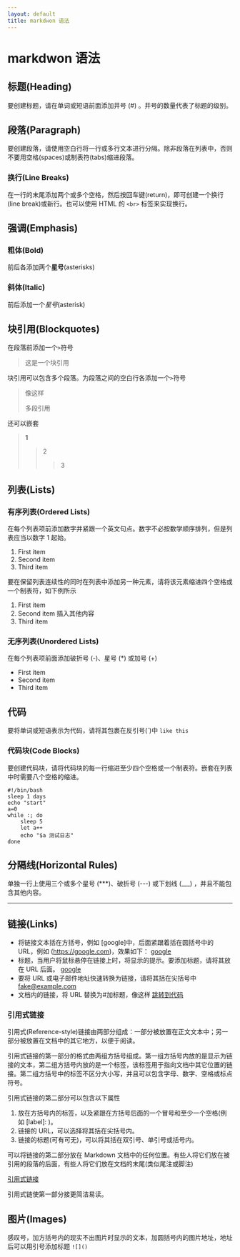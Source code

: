 ```yaml
---
layout: default
title: markdwon 语法
---
```


# markdwon 语法

## 标题(Heading)

要创建标题，请在单词或短语前面添加井号 (#) 。井号的数量代表了标题的级别。

## 段落(Paragraph)

要创建段落，请使用空白行将一行或多行文本进行分隔。除非段落在列表中，否则不要用空格(spaces)或制表符(tabs)缩进段落。

### 换行(Line Breaks)

在一行的末尾添加两个或多个空格，然后按回车键(return)，即可创建一个换行(line break)或新行。也可以使用 HTML 的 `<br>` 标签来实现换行。

## 强调(Emphasis)

### 粗体(Bold)

前后各添加两个**星号**(asterisks)

### 斜体(Italic)

前后添加一个*星号*(asterisk)

## 块引用(Blockquotes)

在段落前添加一个`>`符号

> 这是一个块引用

块引用可以包含多个段落。为段落之间的空白行各添加一个`>`符号

> 像这样
>
> 多段引用

还可以嵌套

> **1**
>
> > 2
> >
> > > 3

## 列表(Lists)

### 有序列表(Ordered Lists)

在每个列表项前添加数字并紧跟一个英文句点。数字不必按数学顺序排列，但是列表应当以数字 1 起始。

1. First item
2. Second item
3. Third item

要在保留列表连续性的同时在列表中添加另一种元素，请将该元素缩进四个空格或一个制表符，如下例所示

1. First item
2. Second item
   插入其他内容
3. Third item

### 无序列表(Unordered Lists)

在每个列表项前面添加破折号 (-)、星号 (\*) 或加号 (+)

- First item
- Second item
- Third item

## 代码

要将单词或短语表示为代码，请将其包裹在反引号(\`)中 `like this`

### 代码块(Code Blocks)

要创建代码块，请将代码块的每一行缩进至少四个空格或一个制表符。嵌套在列表中时需要八个空格的缩进。

    #!/bin/bash
    sleep 1 days
    echo "start"
    a=0
    while :; do
        sleep 5
        let a++
        echo "$a 测试日志"
    done

## 分隔线(Horizontal Rules)

单独一行上使用三个或多个星号 (\*\*\*)、破折号 (---) 或下划线 (\_\_\_) ，并且不能包含其他内容。

---

## 链接(Links)

- 将链接文本括在方括号，例如 [google]中，后面紧跟着括在圆括号中的 URL，例如 (https://google.com)，效果如下：
  [google](https://google.com)
- 标题，当用户将鼠标悬停在链接上时，将显示的提示。要添加标题，请将其放在 URL 后面。
  [google](https://google.com "这个是谷歌的链接")
- 要将 URL 或电子邮件地址快速转换为链接，请将其括在尖括号中
  <fake@example.com>
- 文档内的链接，将 URL 替换为#加标题，像这样 [跳转到代码](#代码)

### 引用式链接

引用式(Reference-style)链接由两部分组成：一部分被放置在正文文本中；另一部分被放置在文档中的其它地方，以便于阅读。

引用式链接的第一部分的格式由两组方括号组成。第一组方括号内放的是显示为链接的文本，第二组方括号内放的是一个标签，该标签用于指向文档中其它位置的链接。第二组方括号中的标签不区分大小写，并且可以包含字母、数字、空格或标点符号。

引用式链接的第二部分可以包含以下属性

1. 放在方括号内的标签，以及紧跟在方括号后面的一个冒号和至少一个空格(例如 [label]: )。
2. 链接的 URL，可以选择将其括在尖括号内。
3. 链接的标题(可有可无)，可以将其括在双引号、单引号或括号内。

可以将链接的第二部分放在 Markdown 文档中的任何位置。有些人将它们放在被引用的段落的后面，有些人将它们放在文档的末尾(类似尾注或脚注)

[引用式链接][1]

[1]: https://google.com

引用式链使第一部分接更简洁易读。

## 图片(Images)

感叹号，加方括号内的现实不出图片时显示的文本，加圆括号内的图片地址，地址后可以用引号添加标题 `![]()`
